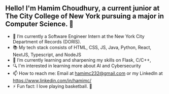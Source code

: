 ## Hello! I'm Hamim Choudhury, a current junior at The City College of New York pursuing a major in Computer Science. 👋


- 🔭 I’m currently a Software Engineer Intern at the New York City Department of Records (DORIS).
- 📚 My tech stack consists of HTML, CSS, JS, Java, Python, React, NextJS, Typescript, and NodeJS
- 🌱 I’m currently learning and sharpening my skills on Flask, C/C++, 
- 🔍 I'm interested in learning more about AI and Cybersecurity
- 📫 How to reach me: Email at hamimc232@gmail.com or my LinkedIn at https://www.linkedin.com/in/hamimc/
- ⚡ Fun fact: I love playing basketball. 🏀
